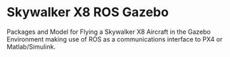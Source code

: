 # Skywalker X8 ROS Gazebo

Packages and Model for Flying a Skywalker X8 Aircraft in the Gazebo Environment making use of ROS as a communications interface to PX4 or Matlab/Simulink.
